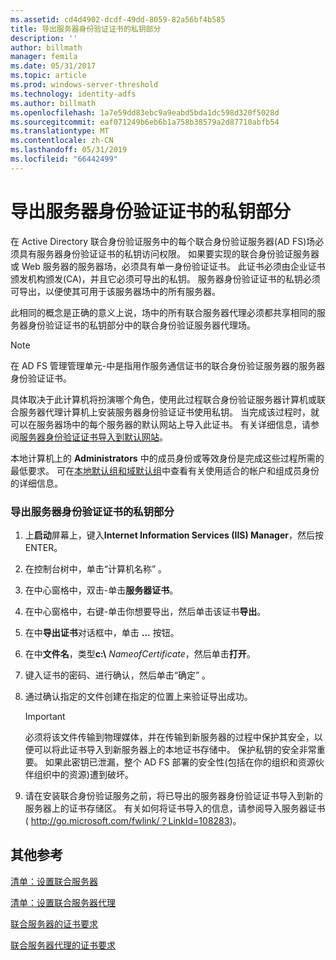 ```yaml
---
ms.assetid: cd4d4902-dcdf-49dd-8059-82a56bf4b585
title: 导出服务器身份验证证书的私钥部分
description: ''
author: billmath
manager: femila
ms.date: 05/31/2017
ms.topic: article
ms.prod: windows-server-threshold
ms.technology: identity-adfs
ms.author: billmath
ms.openlocfilehash: 1a7e59dd83ebc9a9eabd5bda1dc598d320f5028d
ms.sourcegitcommit: eaf071249b6eb6b1a758b38579a2d87710abfb54
ms.translationtype: MT
ms.contentlocale: zh-CN
ms.lasthandoff: 05/31/2019
ms.locfileid: "66442499"
---
```

# <a name="export-the-private-key-portion-of-a-server-authentication-certificate"></a>导出服务器身份验证证书的私钥部分

在 Active Directory 联合身份验证服务中的每个联合身份验证服务器\(AD FS\)场必须具有服务器身份验证证书的私钥访问权限。 如果要实现的联合身份验证服务器或 Web 服务器的服务器场，必须具有单一身份验证证书。 此证书必须由企业证书颁发机构颁发\(CA\)，并且它必须可导出的私钥。 服务器身份验证证书的私钥必须可导出，以便使其可用于该服务器场中的所有服务器。  
  
此相同的概念是正确的意义上说，场中的所有联合服务器代理必须都共享相同的服务器身份验证证书的私钥部分中的联合身份验证服务器代理场。  
  
> [!NOTE]  
> 在 AD FS 管理管理单元\-中是指用作服务通信证书的联合身份验证服务器的服务器身份验证证书。  
  
具体取决于此计算机将扮演哪个角色，使用此过程联合身份验证服务器计算机或联合服务器代理计算机上安装服务器身份验证证书使用私钥。 当完成该过程时，就可以在服务器场中的每个服务器的默认网站上导入此证书。 有关详细信息，请参阅[服务器身份验证证书导入到默认网站](Import-a-Server-Authentication-Certificate-to-the-Default-Web-Site.md)。  
  
本地计算机上的 **Administrators** 中的成员身份或等效身份是完成这些过程所需的最低要求。  可在[本地默认组和域默认组](https://go.microsoft.com/fwlink/?LinkId=83477)中查看有关使用适合的帐户和组成员身份的详细信息。   
  
### <a name="to-export-the-private-key-portion-of-a-server-authentication-certificate"></a>导出服务器身份验证证书的私钥部分  
  
1. 上**启动**屏幕上，键入**Internet Information Services \(IIS\) Manager**，然后按 ENTER。  
  
2. 在控制台树中，单击“计算机名称”  。  
  
3. 在中心窗格中，双击\-单击**服务器证书**。  
  
4. 在中心窗格中，右键\-单击你想要导出，然后单击该证书**导出**。  
  
5. 在中**导出证书**对话框中，单击 **...** 按钮。  
  
6. 在中**文件名**，类型**c:\\** <em>NameofCertificate</em>，然后单击**打开**。  
  
7. 键入证书的密码、进行确认，然后单击“确定”  。  
  
8. 通过确认指定的文件创建在指定的位置上来验证导出成功。  
  
   > [!IMPORTANT]  
   > 必须将该文件传输到物理媒体，并在传输到新服务器的过程中保护其安全，以便可以将此证书导入到新服务器上的本地证书存储中。 保护私钥的安全非常重要。 如果此密钥已泄漏，整个 AD FS 部署的安全性\(包括在你的组织和资源伙伴组织中的资源\)遭到破坏。  
  
9. 请在安装联合身份验证服务之前，将已导出的服务器身份验证证书导入到新的服务器上的证书存储区。 有关如何将证书导入的信息，请参阅导入服务器证书\( [http:\/\/go.microsoft.com\/fwlink\/？LinkId\=108283](https://go.microsoft.com/fwlink/?LinkId=108283)\)。  
  
## <a name="additional-references"></a>其他参考  
[清单：设置联合服务器](Checklist--Setting-Up-a-Federation-Server.md)  
  
[清单：设置联合服务器代理](Checklist--Setting-Up-a-Federation-Server-Proxy.md)  
  
[联合服务器的证书要求](https://technet.microsoft.com/library/dd807040.aspx)  
  
[联合服务器代理的证书要求](https://technet.microsoft.com/library/dd807054.aspx)  
  

